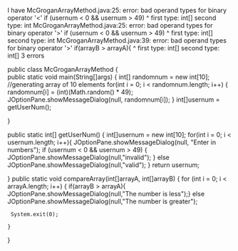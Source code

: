 I have McGroganArrayMethod.java:25: error: bad operand types for binary operator '<'
      if (usernum < 0 && usernum > 49) 
                  ^
  first type:  int[]
  second type: int
McGroganArrayMethod.java:25: error: bad operand types for binary operator '>'
      if (usernum < 0 && usernum > 49) 
                                 ^
  first type:  int[]
  second type: int
McGroganArrayMethod.java:39: error: bad operand types for binary operator '>'
    if(arrayB > arrayA){
              ^
  first type:  int[]
  second type: int[]
3 errors
<!---
shabazz3man/shabazz3man is a ✨ special ✨ repository because its `README.md` (this file) appears on your GitHub profile.
You can click the Preview link to take a look at your changes.
--->
public class McGroganArrayMethod
{       
   public static void main(String[]args)
   {
      int[] randomnum = new int[10]; //generating array of 10 elements
      for(int i = 0; i < randomnum.length; i++)
      {
      randomnum[i] = (int)(Math.random() * 49);
      JOptionPane.showMessageDialog(null, randomnum[i]);
           }
      int[]usernum = getUserNum();

   }
   
   public static int[] getUserNum()
   {
      int[]usernum = new int[10];
      for(int i = 0; i < usernum.length; i++){
       JOptionPane.showMessageDialog(null, "Enter in numbers");
      if (usernum < 0 && usernum > 49) 
       {
         JOptionPane.showMessageDialog(null,"invalid");
       }
      else 
      JOptionPane.showMessageDialog(null,"valid");
      }
      return usernum;

   }
    public static void compareArray(int[]arrayA, int[]arrayB)
    {
    for (int i = 0; i < arrayA.length; i++)
    {
    if(arrayB > arrayA){
     JOptionPane.showMessageDialog(null,"The number is less");}
    else
     JOptionPane.showMessageDialog(null,"The number is greater");
     
     System.exit(0);

    }
}   
   
   
